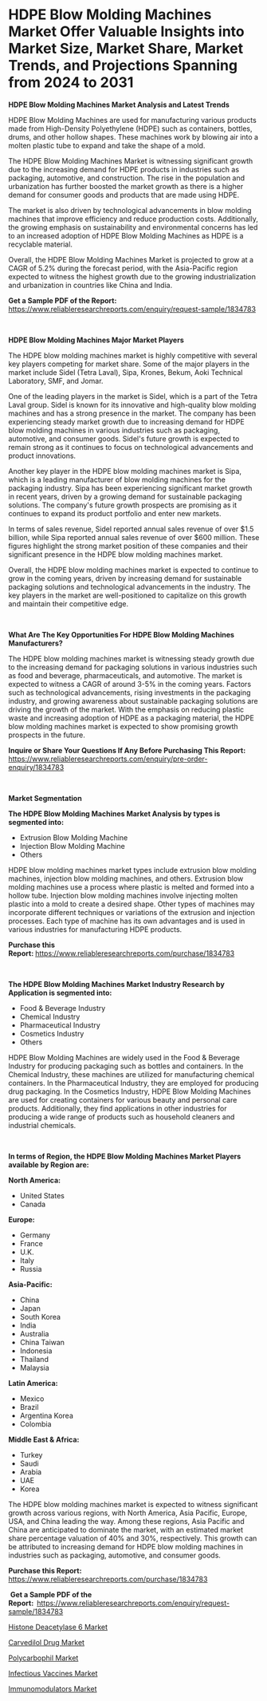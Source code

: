 <p><h1>HDPE Blow Molding Machines Market Offer Valuable Insights into Market Size, Market Share, Market Trends, and Projections Spanning from 2024 to 2031</h1></p><p><strong>HDPE Blow Molding Machines Market Analysis and Latest Trends</strong></p>
<p><p>HDPE Blow Molding Machines are used for manufacturing various products made from High-Density Polyethylene (HDPE) such as containers, bottles, drums, and other hollow shapes. These machines work by blowing air into a molten plastic tube to expand and take the shape of a mold.</p><p>The HDPE Blow Molding Machines Market is witnessing significant growth due to the increasing demand for HDPE products in industries such as packaging, automotive, and construction. The rise in the population and urbanization has further boosted the market growth as there is a higher demand for consumer goods and products that are made using HDPE.</p><p>The market is also driven by technological advancements in blow molding machines that improve efficiency and reduce production costs. Additionally, the growing emphasis on sustainability and environmental concerns has led to an increased adoption of HDPE Blow Molding Machines as HDPE is a recyclable material.</p><p>Overall, the HDPE Blow Molding Machines Market is projected to grow at a CAGR of 5.2% during the forecast period, with the Asia-Pacific region expected to witness the highest growth due to the growing industrialization and urbanization in countries like China and India.</p></p>
<p><strong>Get a Sample PDF of the Report:&nbsp;</strong> <a href="https://www.reliableresearchreports.com/enquiry/request-sample/1834783">https://www.reliableresearchreports.com/enquiry/request-sample/1834783</a></p>
<p>&nbsp;</p>
<p><strong>HDPE Blow Molding Machines Major Market Players</strong></p>
<p><p>The HDPE blow molding machines market is highly competitive with several key players competing for market share. Some of the major players in the market include Sidel (Tetra Laval), Sipa, Krones, Bekum, Aoki Technical Laboratory, SMF, and Jomar.</p><p>One of the leading players in the market is Sidel, which is a part of the Tetra Laval group. Sidel is known for its innovative and high-quality blow molding machines and has a strong presence in the market. The company has been experiencing steady market growth due to increasing demand for HDPE blow molding machines in various industries such as packaging, automotive, and consumer goods. Sidel's future growth is expected to remain strong as it continues to focus on technological advancements and product innovations.</p><p>Another key player in the HDPE blow molding machines market is Sipa, which is a leading manufacturer of blow molding machines for the packaging industry. Sipa has been experiencing significant market growth in recent years, driven by a growing demand for sustainable packaging solutions. The company's future growth prospects are promising as it continues to expand its product portfolio and enter new markets.</p><p>In terms of sales revenue, Sidel reported annual sales revenue of over $1.5 billion, while Sipa reported annual sales revenue of over $600 million. These figures highlight the strong market position of these companies and their significant presence in the HDPE blow molding machines market.</p><p>Overall, the HDPE blow molding machines market is expected to continue to grow in the coming years, driven by increasing demand for sustainable packaging solutions and technological advancements in the industry. The key players in the market are well-positioned to capitalize on this growth and maintain their competitive edge.</p></p>
<p>&nbsp;</p>
<p><strong>What Are The Key Opportunities For HDPE Blow Molding Machines Manufacturers?</strong></p>
<p><p>The HDPE blow molding machines market is witnessing steady growth due to the increasing demand for packaging solutions in various industries such as food and beverage, pharmaceuticals, and automotive. The market is expected to witness a CAGR of around 3-5% in the coming years. Factors such as technological advancements, rising investments in the packaging industry, and growing awareness about sustainable packaging solutions are driving the growth of the market. With the emphasis on reducing plastic waste and increasing adoption of HDPE as a packaging material, the HDPE blow molding machines market is expected to show promising growth prospects in the future.</p></p>
<p><strong>Inquire or Share Your Questions If Any Before Purchasing This Report:</strong> <a href="https://www.reliableresearchreports.com/enquiry/pre-order-enquiry/1834783">https://www.reliableresearchreports.com/enquiry/pre-order-enquiry/1834783</a></p>
<p>&nbsp;</p>
<p><strong>Market Segmentation</strong></p>
<p><strong>The HDPE Blow Molding Machines Market Analysis by types is segmented into:</strong></p>
<p><ul><li>Extrusion Blow Molding Machine</li><li>Injection Blow Molding Machine</li><li>Others</li></ul></p>
<p><p>HDPE blow molding machines market types include extrusion blow molding machines, injection blow molding machines, and others. Extrusion blow molding machines use a process where plastic is melted and formed into a hollow tube. Injection blow molding machines involve injecting molten plastic into a mold to create a desired shape. Other types of machines may incorporate different techniques or variations of the extrusion and injection processes. Each type of machine has its own advantages and is used in various industries for manufacturing HDPE products.</p></p>
<p><strong>Purchase this Report:&nbsp;</strong><a href="https://www.reliableresearchreports.com/purchase/1834783">https://www.reliableresearchreports.com/purchase/1834783</a></p>
<p>&nbsp;</p>
<p><strong>The HDPE Blow Molding Machines Market Industry Research by Application is segmented into:</strong></p>
<p><ul><li>Food & Beverage Industry</li><li>Chemical Industry</li><li>Pharmaceutical Industry</li><li>Cosmetics Industry</li><li>Others</li></ul></p>
<p><p>HDPE Blow Molding Machines are widely used in the Food & Beverage Industry for producing packaging such as bottles and containers. In the Chemical Industry, these machines are utilized for manufacturing chemical containers. In the Pharmaceutical Industry, they are employed for producing drug packaging. In the Cosmetics Industry, HDPE Blow Molding Machines are used for creating containers for various beauty and personal care products. Additionally, they find applications in other industries for producing a wide range of products such as household cleaners and industrial chemicals.</p></p>
<p>&nbsp;</p>
<p><strong>In terms of Region, the HDPE Blow Molding Machines Market Players available by Region are:</strong></p>
<p>
    <p> <strong> North America: </strong>
        <ul>
            <li>United States</li>
            <li>Canada</li>
        </ul>
        </p> 
    <p> <strong> Europe: </strong>
        <ul>
            <li>Germany</li>
            <li>France</li>
            <li>U.K.</li>
            <li>Italy</li>
            <li>Russia</li>
        </ul>
        </p> 
    <p> <strong> Asia-Pacific: </strong>
        <ul>
            <li>China</li>
            <li>Japan</li>
            <li>South Korea</li>
            <li>India</li>
            <li>Australia</li>
            <li>China Taiwan</li>
            <li>Indonesia</li>
            <li>Thailand</li>
            <li>Malaysia</li>
        </ul>
        </p> 
    <p> <strong> Latin America: </strong>
        <ul>
            <li>Mexico</li>
            <li>Brazil</li>
            <li>Argentina Korea</li>
            <li>Colombia</li>
        </ul>
        </p> 
    <p> <strong> Middle East & Africa: </strong>
        <ul>
            <li>Turkey</li>
            <li>Saudi</li>
            <li>Arabia</li>
            <li>UAE</li>
            <li>Korea</li>
        </ul>
    </p>
    </p>
<p><p>The HDPE blow molding machines market is expected to witness significant growth across various regions, with North America, Asia Pacific, Europe, USA, and China leading the way. Among these regions, Asia Pacific and China are anticipated to dominate the market, with an estimated market share percentage valuation of 40% and 30%, respectively. This growth can be attributed to increasing demand for HDPE blow molding machines in industries such as packaging, automotive, and consumer goods.</p></p>
<p><strong>Purchase this Report: </strong><a href="https://www.reliableresearchreports.com/purchase/1834783">https://www.reliableresearchreports.com/purchase/1834783</a></p>
<p>&nbsp;<strong>Get a Sample PDF of the Report:&nbsp;&nbsp;</strong><a href="https://www.reliableresearchreports.com/enquiry/request-sample/1834783">https://www.reliableresearchreports.com/enquiry/request-sample/1834783</a></p>
<p><strong></strong></p>
<p><p><a href="https://medium.com/@jenniferwhite656/histone-deacetylase-6-market-insight-market-trends-growth-forecasted-from-2024-to-2031-0a1dc2018494">Histone Deacetylase 6 Market</a></p><p><a href="https://medium.com/@kartik.reportprime/carvedilol-drug-market-insight-market-trends-growth-forecasted-from-2024-to-2031-e51882490c72">Carvedilol Drug Market</a></p><p><a href="https://medium.com/@kartik.reportprime/polycarbophil-market-trends-forecast-and-competitive-analysis-to-2031-3d0b967c2ba9">Polycarbophil Market</a></p><p><a href="https://medium.com/@kartik.reportprime/infectious-vaccines-market-report-reveals-the-latest-trends-and-growth-opportunities-of-this-market-fa0ae86a4ea1">Infectious Vaccines Market</a></p><p><a href="https://medium.com/@jenniferwhite656/immunomodulators-market-share-evolution-and-market-growth-trends-2024-2031-1d19f31409fa">Immunomodulators Market</a></p></p>